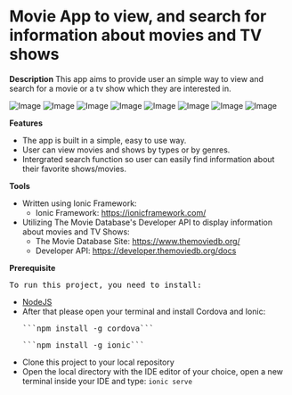 # Movie App to view, and search for information about movies and TV shows


__Description__
This app aims to provide user an simple way to view and search for a movie or a tv show which they are interested in.

![Image](https://github.com/baonguyen2002/MyMovieApp/blob/master/app%20images/1.png)
![Image](https://github.com/baonguyen2002/MyMovieApp/blob/master/app%20images/2.png)
![Image](https://github.com/baonguyen2002/MyMovieApp/blob/master/app%20images/3.png)
![Image](https://github.com/baonguyen2002/MyMovieApp/blob/master/app%20images/4.png)
![Image](https://github.com/baonguyen2002/MyMovieApp/blob/master/app%20images/5.png)
![Image](https://github.com/baonguyen2002/MyMovieApp/blob/master/app%20images/6.png)
![Image](https://github.com/baonguyen2002/MyMovieApp/blob/master/app%20images/7.png)
![Image](https://github.com/baonguyen2002/MyMovieApp/blob/master/app%20images/8.png)


__Features__
+ The app is built in a simple, easy to use way.
+ User can view movies and shows by types or by genres.
+ Intergrated search function so user can easily find information about their favorite shows/movies.


__Tools__
+ Written using Ionic Framework:
  * Ionic Framework: https://ionicframework.com/
+ Utilizing The Movie Database's Developer API to display information about movies and TV Shows:
  * The Movie Database Site: https://www.themoviedb.org/
  * Developer API: https://developer.themoviedb.org/docs

__Prerequisite__
<pre>To run this project, you need to install:</pre>
- [NodeJS](https://nodejs.org/en)
- After that please open your terminal and install Cordova and Ionic:
  <pre>```npm install -g cordova```</pre>
  <pre>```npm install -g ionic```</pre>
- Clone this project to your local repository
- Open the local directory with the IDE editor of your choice, open a new terminal inside your IDE and type:
  ```ionic serve```
